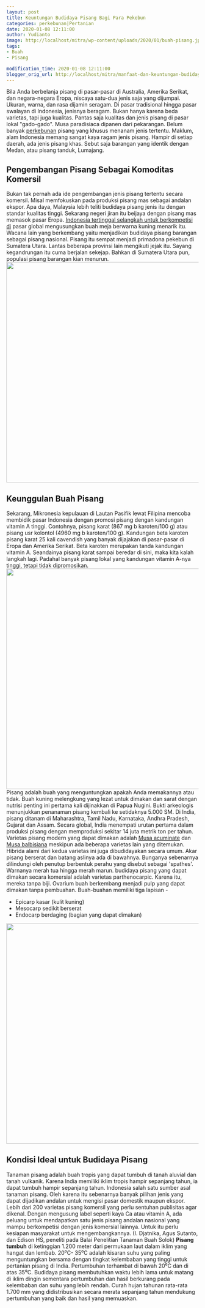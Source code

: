```yaml
---
layout: post
title: Keuntungan Budidaya Pisang Bagi Para Pekebun
categories: perkebunan|Pertanian
date: 2020-01-08 12:11:00
author: Yudianto
image: http://localhost/mitra/wp-content/uploads/2020/01/buah-pisang.jpg
tags:
- Buah
- Pisang

modification_time: 2020-01-08 12:11:00
blogger_orig_url: http://localhost/mitra/manfaat-dan-keuntungan-budidaya-pisang.html
---
```


Bila Anda berbelanja pisang di pasar-pasar di Australia, Amerika Serikat, dan negara-negara Eropa, niscaya satu-dua jenis saja yang dijumpai. Ukuran, warna, dan rasa dijamin seragam. Di pasar tradisional hingga pasar swalayan di Indonesia, jenisnya beragam. Bukan hanya karena beda varietas, tapi juga kualitas.
Pantas saja kualitas dan jenis pisang di pasar lokal "gado-gado". Musa paradisiaca dipanen dari pekarangan. Belum banyak <a class="wpil_keyword_link " title="perkebunan" href="http://127.0.0.1/mitra/perkebunan" data-wpil-keyword-link="linked">perkebunan</a> pisang yang khusus menanam jenis tertentu. Maklum, alam Indonesia memang sangat kaya ragam jenis pisang. Hampir di setiap daerah, ada jenis pisang khas. Sebut saja barangan yang identik dengan Medan, atau pisang tanduk, Lumajang.
<h2>Pengembangan Pisang Sebagai Komoditas Komersil</h2>
Bukan tak pernah ada ide pengembangan jenis pisang tertentu secara komersil. Misal memfokuskan pada produksi pisang mas sebagai andalan ekspor. Apa daya, Malaysia lebih teliti <span class="keyword _ngcontent-jqi-98" aria-hidden="false">budidaya pisang</span> jenis itu dengan standar kualitas tinggi. Sekarang negeri jiran itu beijaya dengan pisang mas memasok pasar Eropa. <a id="" class="" style="width: auto !important;" href="http://127.0.0.1/mitra/potensi-budidaya-perikanan-di.html">Indonesia tertinggal selangkah untuk berkompetisi di</a> pasar global mengusungkan buah meja berwarna kuning menarik itu.
Wacana lain yang berkembang yaitu menjadikan <span class="keyword _ngcontent-jqi-98" aria-hidden="false">budidaya pisang</span> barangan sebagai pisang nasional. Pisang itu sempat menjadi primadona pekebun di Sumatera Utara. Lantas beberapa provinsi lain mengikuti jejak itu. Sayang kegandrungan itu cuma berjalan sekejap. Bahkan di Sumatera Utara pun, populasi pisang barangan kian menurun.
<a href="http://127.0.0.1/mitra/wp-content/uploads/2020/01/kebun-pisang.jpg"><img class="aligncenter wp-image-16302 size-large" src="http://127.0.0.1/mitra/wp-content/uploads/2020/01/kebun-pisang-1024x576.jpg" alt="" width="1024" height="576" /></a>
<h2>Keunggulan Buah Pisang</h2>
Sekarang, Mikronesia kepulauan di Lautan Pasifik lewat Filipina mencoba membidik pasar Indonesia dengan promosi pisang dengan kandungan vitamin A tinggi. Contohnya, pisang karat (867 mg b karoten/100 g) atau pisang usr kolontol (4960 mg b karoten/100 g).
Kandungan beta karoten pisang karat 25 kali cavendish yang banyak dijajakan di pasar-pasar di Eropa dan Amerika Serikat. Beta karoten merupakan tanda kandungan vitamin A. Seandainya pisang karat sampai beredar di sini, maka kita kalah langkah lagi. Padahal banyak pisang lokal yang kandungan vitamin A-nya tinggi, tetapi tidak dipromosikan.
<a href="http://127.0.0.1/mitra/wp-content/uploads/2020/01/manfaat-pisang.jpg"><img class="aligncenter wp-image-16303 size-large" src="http://127.0.0.1/mitra/wp-content/uploads/2020/01/manfaat-pisang-1024x576.jpg" alt="" width="1024" height="576" /></a>
Pisang adalah buah yang menguntungkan apakah Anda memakannya atau tidak. Buah kuning melengkung yang lezat untuk dimakan dan sarat dengan nutrisi penting ini pertama kali dijinakkan di Papua Nugini.
Bukti arkeologis menunjukkan penanaman pisang kembali ke setidaknya 5.000 SM. Di India, pisang ditanam di Maharashtra, Tamil Nadu, Karnataka, Andhra Pradesh, Gujarat dan Assam. Secara global, India menempati urutan pertama dalam produksi pisang dengan memproduksi sekitar 14 juta metrik ton per tahun.
Varietas pisang modern yang dapat dimakan adalah <a href="https://www.promusa.org/Musa+acuminata" rel="nofollow">Musa acuminate</a> dan <a href="https://www.britannica.com/plant/Musa-balbisiana" rel="nofollow">Musa balbisiana</a> meskipun ada beberapa varietas lain yang ditemukan. Hibrida alami dari kedua varietas ini juga dibudidayakan secara umum.
Akar pisang berserat dan batang aslinya ada di bawahnya. Bunganya sebenarnya dilindungi oleh penutup berbentuk perahu yang disebut sebagai 'spathes'. Warnanya merah tua hingga merah marun.
<span class="keyword _ngcontent-jqi-98" aria-hidden="false">budidaya pisang</span> yang dapat dimakan secara komersial adalah varietas parthenocarpic. Karena itu, mereka tanpa biji. Ovarium buah berkembang menjadi pulp yang dapat dimakan tanpa pembuahan. Buah-buahan memiliki tiga lapisan -
<ul>
 	<li>Epicarp kasar (kulit kuning)</li>
 	<li>Mesocarp sedikit berserat</li>
 	<li>Endocarp berdaging (bagian yang dapat dimakan)</li>
</ul>
<img class="aligncenter wp-image-16304 size-large" src="http://127.0.0.1/mitra/wp-content/uploads/2020/01/pisang-1024x576.jpg" alt="" width="1024" height="576" />
<h2>Kondisi Ideal untuk Budidaya Pisang</h2>
Tanaman pisang adalah buah tropis yang dapat tumbuh di tanah aluvial dan tanah vulkanik. Karena India memiliki iklim tropis hampir sepanjang tahun, ia dapat tumbuh hampir sepanjang tahun.
Indonesia salah satu sumber asal tanaman pisang. Oleh karena itu sebenarnya banyak pilihan jenis yang dapat dijadikan andalan untuk mengisi pasar domestik maupun ekspor. Lebih dari 200 varietas pisang komersil yang perlu sentuhan publisitas agar dikenal.
Dengan mengusung label seperti kaya Ca atau vitamin A, ada peluang untuk mendapatkan satu jenis pisang andalan nasional yang mampu berkompetisi dengan jenis komersial lainnya. Untuk itu perlu kesiapan masyarakat untuk mengembangkannya. (I. Djatnika, Agus Sutanto, dan Edison HS, peneliti pada Balai Penelitian Tanaman Buah Solok)
<b>Pisang tumbuh</b> di ketinggian 1.200 meter dari permukaan laut dalam iklim yang hangat dan lembab. 20⁰C- 35⁰C adalah kisaran suhu yang paling menguntungkan bersama dengan tingkat kelembaban yang tinggi untuk pertanian pisang di India. Pertumbuhan terhambat di bawah 20⁰C dan di atas 35⁰C.
<span class="keyword _ngcontent-jqi-98" aria-hidden="false">Budidaya pisang</span> membutuhkan waktu lebih lama untuk matang di iklim dingin sementara pertumbuhan dan hasil berkurang pada kelembaban dan suhu yang lebih rendah. Curah hujan tahunan rata-rata 1.700 mm yang didistribusikan secara merata sepanjang tahun mendukung pertumbuhan yang baik dan hasil yang memuaskan.
